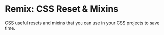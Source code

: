 
# Remix: CSS Reset & Mixins

CSS useful resets and mixins that you can use in your CSS projects to save time.



